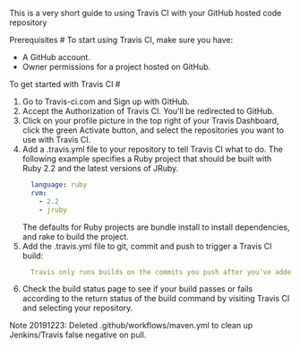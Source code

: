 This is a very short guide to using Travis CI with your GitHub hosted code repository

Prerequisites #
To start using Travis CI, make sure you have:

-  A GitHub account.
- Owner permissions for a project hosted on GitHub.

To get started with Travis CI #

1. Go to Travis-ci.com and Sign up with GitHub.
1. Accept the Authorization of Travis CI. You’ll be redirected to GitHub.
1. Click on your profile picture in the top right of your Travis Dashboard, click the green Activate button, and select the repositories you want to use with Travis CI.
1. Add a .travis.yml file to your repository to tell Travis CI what to do. The following example specifies a Ruby project that should be built with Ruby 2.2 and the latest versions of JRuby.
    ```  YAML
      language: ruby
      rvm:
        - 2.2
        - jruby
    ```
    The defaults for Ruby projects are bundle install to install dependencies, and rake to build the project.
1. Add the .travis.yml file to git, commit and push to trigger a Travis CI build:
    ``` YAML
      Travis only runs builds on the commits you push after you’ve added a .travis.yml file.
    ```
1. Check the build status page to see if your build passes or fails according to the return status of the build command by visiting Travis CI and selecting your repository.

Note 20191223: Deleted .github/workflows/maven.yml to clean up Jenkins/Travis false negative on pull.
